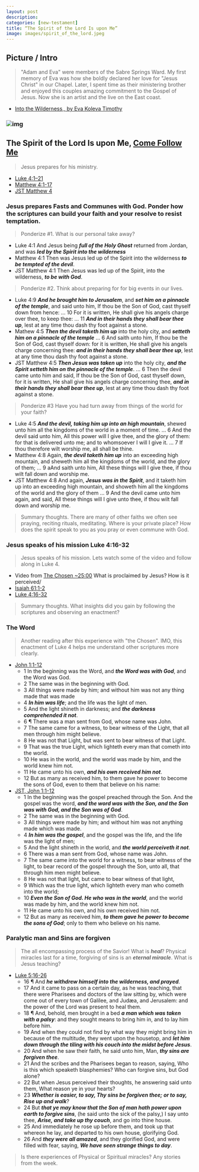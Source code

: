 ```yaml
---
layout: post
description: 
categories: [new-testament]
title: “The Spirit of the Lord Is upon Me”
image: images/spirit_of_the_lord.jpeg
---
```


## Picture / Intro
> "Adam and Eva" were members of the Sabre Springs Ward.  My first memory of Eva was how she boldly declared her love for "Jesus Christ" in our Chapel.   Later, I spent time as their ministering brother and enjoyed this couples amazing commitment to the Gospel of Jesus.  Now she is an artist and the live on the East coast.
- [Into the Wilderness,, by Eva Koleva Timothy](https://www.illumea.com/illuminatio/print_order.asp?indx=45&pic_title=Into%20The%20Wilderness&dir=collection) 

### ![img]({{site.baseurl}}/images/spirit_of_the_lord.jpeg)


## The Spirit of the Lord Is upon Me, [Come Follow Me](https://www.churchofjesuschrist.org/study/manual/come-follow-me-for-individuals-and-families-new-testament-2023/06?lang=eng) 
> Jesus prepares for his ministry.
- [Luke 4:1–21](https://www.churchofjesuschrist.org/study/scriptures/nt/luke/4?lang=eng&id=1-21#p1) 
- [Matthew 4:1-17](https://www.churchofjesuschrist.org/study/scriptures/nt/matt/4?lang=eng&id=1-17#p1)
- [JST Matthew 4](https://www.churchofjesuschrist.org/study/scriptures/jst/jst-matt/4?lang=eng)


### Jesus prepares Fasts and Communes with God.  Ponder how the scriptures can build your faith and your resolve to resist temptation.

> Ponderize #1.  What is our personal take away?
- Luke 4:1 And Jesus being ***full of the Holy Ghost*** returned from Jordan, and was ***led by the Spirit into the wilderness***
- Matthew 4:1 Then was Jesus led up of the Spirit into the wilderness ***to be tempted of the devil***.
- JST Matthew 4:1  Then Jesus was led up of the Spirit, into the wilderness, ***to be with God***.

> Ponderize #2. Think about preparing for for big events in our lives.
- Luke 4:9 ***And he brought him to Jerusalem***, and ***set him on a pinnacle of the temple***, and said unto him, If thou be the Son of God, cast thyself down from hence:   ... 10  For it is written, He shall give his angels charge over thee, to keep thee:   ...   11  ***And in their hands they shall bear thee up***, lest at any time thou dash thy foot against a stone.
- Mathew 4:5 ***Then the devil taketh him up*** into the holy city, and ***setteth him on a pinnacle of the temple*** ...  6  And saith unto him, If thou be the Son of God, cast thyself down: for it is written, He shall give his angels charge concerning thee: ***and in their hands they shall bear thee up***, lest at any time thou dash thy foot against a stone.  
- JST Matthew 4:5 ***Then Jesus was taken up*** into the holy city, ***and the Spirit setteth him on the pinnacle of the temple***.   ...   6  Then the devil came unto him and said, If thou be the Son of God, cast thyself down, for it is written, He shall give his angels charge concerning thee, ***and in their hands they shall bear thee up***, lest at any time thou dash thy foot against a stone.

> Ponderize #3  Have you had turn away from things of the world for your faith?
- Luke 4:5 ***And the devil, taking him up into an high mountain***, shewed unto him all the kingdoms of the world in a moment of time.   ...   6 And the devil said unto him, All this power will I give thee, and the glory of them: for that is delivered unto me; and to whomsoever I will I give it.   ...   7 If thou therefore wilt worship me, all shall be thine.
- Matthew 4:8 Again, ***the devil taketh him up*** into an exceeding high mountain, and sheweth him all the kingdoms of the world, and the glory of them;  ... 9 aAnd saith unto him, All these things will I give thee, if thou wilt fall down and worship me.
- JST Matthew 4:8 And again, ***Jesus was in the Spirit***, and it taketh him up into an exceeding high mountain, and showeth him all the kingdoms of the world and the glory of them   ...   9  And the devil came unto him again, and said, All these things will I give unto thee, if thou wilt fall down and worship me.

> Summary thoughts.  There are many of other faiths we often see praying, reciting rituals, meditating.  Where is your private place?  How does the spirit speak to you as you pray or even commune with God.

### Jesus speaks of his mission Luke 4:16-32
> Jesus speaks of his mission.  Lets watch some of the video and follow along in Luke 4.
- Video from [The Chosen ~25:00](https://www.byutv.org/the-chosen?player-open=true&content-id=0dadaa9f-3a84-415b-ac5e-dbb7c42ea7b7)  What is proclaimed by Jesus?  How is it perceived/
- [Isaiah 61:1-2](https://www.churchofjesuschrist.org/study/scriptures/ot/isa/61?lang=eng&id=1-2#p1)
- [Luke 4:16-32](https://www.churchofjesuschrist.org/study/scriptures/nt/luke/4?lang=eng&id=16-32#p16)

> Summary thoughts.  What insights did you gain by following the scriptures and observing an enactment? 

### The Word
> Another reading after this experience with "the Chosen".   IMO, this enactment of Luke 4 helps me understand other scriptures more clearly. 

- [John 1:1-12](https://www.churchofjesuschrist.org/study/scriptures/nt/john/1?lang=eng&id=p1-p12#p1)
    - 1 In the beginning was the Word, and ***the Word was with God***, and the Word was God.
    - 2 The same was in the beginning with God.
    - 3 All things were made by him; and without him was not any thing made that was made
    - 4 ***In him was life***; and the life was the light of men.
    - 5 And the light shineth in darkness; and ***the darkness comprehended it not***.
    - 6 ¶ There was a man sent from God, whose name was John.
    - 7 The same came for a witness, to bear witness of the Light, that all men through him might believe.
    - 8 He was not that Light, but was sent to bear witness of that Light.
    - 9 That was the true Light, which lighteth every man that cometh into the world.
    - 10 He was in the world, and the world was made by him, and the world knew him not.
    - 11 He came unto his own, ***and his own received him not***.
    - 12 But as many as received him, to them gave he power to become the sons of God, even to them that believe on his name:
- [JST, John 1:1-12](https://www.churchofjesuschrist.org/study/scriptures/jst/jst-john/1?lang=eng&id=p1-p12#p1)
    - 1 In the beginning was the gospel preached through the Son. And the gospel was the word, ***and the word was with the Son, and the Son was with God, and the Son was of God***.
    - 2 The same was in the beginning with God.
    - 3 All things were made by him; and without him was not anything made which was made.
    - 4 ***In him was the gospel***, and the gospel was the life, and the life was the light of men;
    - 5 And the light shineth in the world, and ***the world perceiveth it not***.
    - 6 There was a man sent from God, whose name was John.
    - 7 The same came into the world for a witness, to bear witness of the light, to bear record of the gospel through the Son, unto all, that through him men might believe.
    - 8 He was not that light, but came to bear witness of that light,
    - 9 Which was the true light, which lighteth every man who cometh into the world;
    - 10 ***Even the Son of God. He who was in the world***, and the world was made by him, and the world knew him not.
    - 11 He came unto his own, and his own received him not.
    - 12 But as many as received him, ***to them gave he power to become the sons of God***; only to them who believe on his name.


### Paralytic man and Sins are forgiven
> The all encompassing process of the Savior!  What is ***heal***?  Physical miracles last for a time, forgiving of sins is an ***eternal miracle***.  What is Jesus teaching?

- [Luke 5:16-26](https://www.churchofjesuschrist.org/study/scriptures/nt/luke/5?lang=eng&id=p16-p26#p16
)
    - 16 ¶ And ***he withdrew himself into the wilderness, and prayed***.
    - 17 And it came to pass on a certain day, as he was teaching, that there were Pharisees and doctors of the law sitting by, which were come out of every town of Galilee, and Judæa, and Jerusalem: and the power of the Lord was present to heal them.
    - 18 ¶ And, behold, men brought in a bed ***a man which was taken with a palsy***: and they sought means to bring him in, and to lay him before him.
    - 19 And when they could not find by what way they might bring him in because of the multitude, they went upon the housetop, and ***let him down through the tiling with his couch into the midst before Jesus***.
    - 20 And when he saw their faith, he said unto him, Man, ***thy sins are forgiven thee***.
    - 21 And the scribes and the Pharisees began to reason, saying, Who is this which speaketh blasphemies? Who can forgive sins, but God alone?
    - 22 But when Jesus perceived their thoughts, he answering said unto them, What reason ye in your hearts?
    - 23 ***Whether is easier, to say, Thy sins be forgiven thee; or to say, Rise up and walk***?
    - 24 But ***that ye may know that the Son of man hath power upon earth to forgive sins***, (he said unto the sick of the palsy,) I say unto thee, ***Arise, and take up thy couch***, and go into thine house.
    - 25 And immediately he rose up before them, and took up that whereon he lay, and departed to his own house, glorifying God.
    - 26 And ***they were all amazed***, and they glorified God, and were filled with fear, saying, ***We have seen strange things to day***.

> Is there experiences of Physical or Spiritual miracles?  Any stories from the week.
